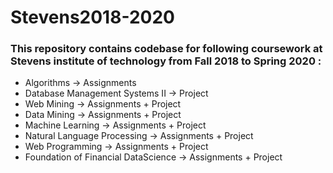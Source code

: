 # Stevens2018-2020
### This repository contains codebase for following coursework at Stevens institute of technology from Fall 2018 to Spring 2020 :

* Algorithms -> Assignments
* Database Management Systems II -> Project
* Web Mining -> Assignments + Project
* Data Mining -> Assignments + Project
* Machine Learning -> Assignments + Project
* Natural Language Processing -> Assignments + Project
* Web Programming -> Assignments + Project
* Foundation of Financial DataScience -> Assignments + Project
